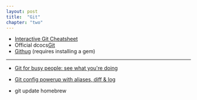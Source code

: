 ```yaml
---
layout: post
title:  "Git"
chapter: "two"
---
```


- [Interactive Git Cheatsheet](http://www.ndpsoftware.com/git-cheatsheet.html)
- Official dcocs[Git](http://git-scm.com/)
- [Githug](https://github.com/gazler/githug) (requires installing a gem)

---

- [Git for busy people: see what you're doing](http://www.theint.ro/blogs/outro/4649682-git-for-busy-people-see-what-youre-doing)
- [Git config powerup with aliases, diff & log](http://oli.jp/2012/git-powerup/)

- git update homebrew
